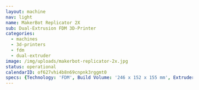 ```yaml
---
layout: machine
nav: light
name: MakerBot Replicator 2X
sub: Dual-Extrusion FDM 3D-Printer
categories:
  - machines
  - 3d-printers
  - fdm
  - dual-extruder
image: /img/uploads/makerbot-replicator-2x.jpg
status: operational
calendarID: of627vhi4b8n69cnpnk3rggmt0
specs: {Technology: 'FDM', Build Volume: '246 x 152 x 155 mm', Extruders: Dual, Resolution: '100 microns', Materials: 'ABS, PLA, PVA Dissolvable Filament, NinjaFlex', File Formats: '.stl .obj .thing', Software: 'MakerBot Desktop'}
---
```


